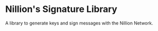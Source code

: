 # Nillion's Signature Library

A library to generate keys and sign messages with the Nillion Network.
